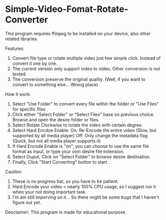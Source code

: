 # Simple-Video-Fomat-Rotate-Converter
This program requires ffmpeg to be installed on your device, also other related libraries.

Features:
1. Convert file type or rotate multiple video just few simple click. Instead of convert it one by one. 
2. The current version only support video to video. Other conversion is not tested. 
3. The conversion preserve the original quality. (Well, if you want to convert to something else... Wrong place)

How it work:
1. Select "Use Folder" to convert every file within the folder or "Use Files" for specific files
2. Click either "Select Folder" or "Select Files" base on previous choice. Browse and open the desire folder or files. 
3. Select Rotate Clockwise to rotate the video with certain degree. 
4. Select Hard Encdoe Enable. 
    On: Re-Encode the entire video (Slow, but supported by all media player)
    Off: Only change the metadata flag (Quick, but not all media player supports it)
5. If Hard Encode Enable is "on", you can choose to use the same file format as input, or type your own desire file extension. 
6. Select Ouput, Click on "Select Folder" to browse desire destination.
7. Finally, Click "Start Converting" button to start.

Caution:
1. These is no progress bar, so you have to be patient.
2. Hard Encode your video = nearly 100% CPU usage, so I suggest run it when your not doing important task.
3. I'm am still imporving on it... So there might be some bugs that I haven't figure out yet.

Desclaimer:
This program is made for educational purpose.
